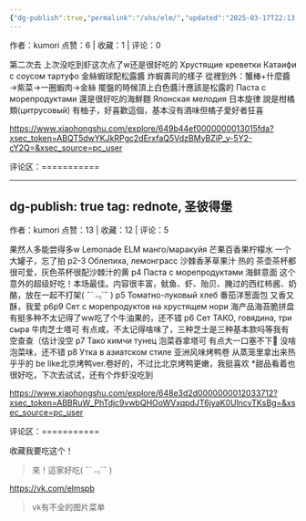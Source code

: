 ```yaml
---
{"dg-publish":true,"permalink":"/xhs/elm/","updated":"2025-03-17T22:13:09.610+08:00"}
---
```


作者：kumori
点赞：6   |   收藏：1   |   评论：0

第二次去 上次没吃到虾这次点了w还是很好吃的
Хрустящие креветки Катаифи с соусом тартуфо 金絲蝦球配松露醬 炸蝦壽司的樣子 從裡到外：蟹棒+什麼醬→紫菜→一圈蝦肉→金絲 擺盤的時候頂上白色醬汁應該是松露的
Паста с морепродуктами 還是很好吃的海鮮麵
Японская мелодия 日本旋律 說是柑橘類(цитрусовый) 有柚子，好喜歡這個，基本沒有酒味但橘子愛好者狂喜

https://www.xiaohongshu.com/explore/649b44ef0000000013015fda?xsec_token=ABQT5dwYKJkRPgc2dErxfaQ5VdzBMyBZiP_y-5Y2-cY2Q=&xsec_source=pc_user

评论区：===========


---
dg-publish: true
tag: rednote, 圣彼得堡
---
作者：kumori
点赞：13   |   收藏：12   |   评论：5

果然人多能尝得多w
Lemonade ELM манго/маракуйя 芒果百香果柠檬水 一个大罐子，忘了拍
p2-3 Облепиха, лемонгрacс 沙棘香茅草果汁 热的 茶壶茶杯都很可爱，灰色茶杯很配沙棘汁的黄
p4 Паста с морепродуктами 海鲜意面 这个意外的超级好吃！本场最佳。内容很丰富，鱿鱼、虾、贻贝、腌过的西红柿酱、奶酪，放在一起不打架( ﻿˶﻿´﹃`˵﻿ )
p5 Томатно-луковый хлеб 番茄洋葱面包 又香又酥，我爱
p6p9 Сет с морепродуктов на хрустящем нори 海产品海苔脆拼盘 有挺多种不太记得了ww吃了个牛油果的，还不错
p6 Сет ТАКО, говядина, три сыра 牛肉芝士塔可 有点咸，不太记得啥味了，三种芝士是三种基本款吗等我有空查查（估计没空
p7 Тако кимчи тунец 泡菜吞拿塔可 有点大一口塞不下🤣 没啥泡菜味，还不错
p8 Утка в азиатском стиле 亚洲风味烤鸭卷 从蒸笼里拿出来热乎乎的 be like北京烤鸭ver.卷好的，不过比北京烤鸭更嫩，我挺喜欢
*甜品看着也很好吃，下次去试试，还有个炸虾没吃到

https://www.xiaohongshu.com/explore/648e3d2d0000000012033712?xsec_token=ABBRuW_PhTdjc9vwbQHOoWVxqpdJT6jyaK0UlncvTKsBg=&xsec_source=pc_user

评论区：===========

收藏我要吃这个！

> 來！這家好吃( ˶´﹃`˵ )

https://vk.com/elmspb

> vk有不全的图片菜单